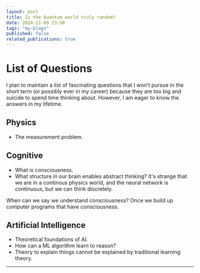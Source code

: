 ```yaml
---
layout: post
title: Is the Quantum world truly random? 
date: 2024-11-09 23:58
tags: "my-blogs"
published: false
related_publications: true
---
```


# List of Questions

I plan to maintain a list of fascinating questions that I won’t pursue in the short term (or possibly ever in my career) because they are too big and suicide to spend time thinking about. However, I am eager to know the answers in my lifetime.

## Physics

- The measurement problem.

## Cognitive

- What is consciousness.
- What structure in our brain enables abstract thinking? It's strange that we are in a continous physics world, and the neural network is continuous, but we can think discretely. 

When can we say we understand consciousness? Once we build up computer programs that have consciousness.

## Artificial Intelligence

- Theoretical foundations of AI.
- How can a ML algorithm learn to reason? 
- Theory to explain things cannot be explained by traditional learning theory.


--------------------------------
